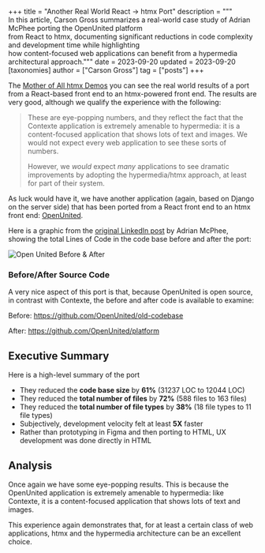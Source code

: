 +++
title = "Another Real World React -> htmx Port"
description = """\
  In this article, Carson Gross summarizes a real-world case study of Adrian McPhee porting the OpenUnited platform \
  from React to htmx, documenting significant reductions in code complexity and development time while highlighting \
  how content-focused web applications can benefit from a hypermedia architectural approach."""
date = 2023-09-20
updated = 2023-09-20
[taxonomies]
author = ["Carson Gross"]
tag = ["posts"]
+++

The [Mother of All htmx Demos](@/essays/a-real-world-react-to-htmx-port.md) you can see the real world results of a
port from a React-based front end to an htmx-powered front end.  The results are very good, although we qualify the
experience with the following:

> These are eye-popping numbers, and they reflect the fact that the Contexte application is extremely amenable to
hypermedia: it is a content-focused application that shows lots of text and images.  We would not expect every
web application to see these sorts of numbers.
> 
> However, we _would_ expect _many_ applications to see dramatic improvements by adopting the hypermedia/htmx approach, at
least for part of their system.

As luck would have it, we have another application (again, based on Django on the server side) that has been ported from
a React front end to an htmx front end: [OpenUnited](https://openunited.com/).

Here is a graphic from the [original LinkedIn post](https://www.linkedin.com/feed/update/urn:li:activity:7109116330770878464/) 
by Adrian McPhee, showing the total Lines of Code in the code base before and after the port:

![Open United Before & After](/img/open_united_before_after_htmx.png)

### Before/After Source Code

A very nice aspect of this port is that, because OpenUnited is open source, in contrast with Contexte, the before and 
after code is available to examine:

Before: <https://github.com/OpenUnited/old-codebase>

After: <https://github.com/OpenUnited/platform>

## Executive Summary

Here is a high-level summary of the port

* They reduced the **code base size** by **61%** (31237 LOC to 12044 LOC)
* They reduced the **total number of files** by **72%** (588 files to 163 files)
* They reduced the **total number of file types** by **38%** (18 file types to 11 file types)
* Subjectively, development velocity felt at least **5X** faster
* Rather than prototyping in Figma and then porting to HTML, UX development was done directly in HTML

## Analysis

Once again we have some eye-popping results.  This is because the OpenUnited application is extremely 
amenable to hypermedia: like Contexte, it is a content-focused application that shows lots of text and images.  

This experience again demonstrates that, for at least a certain class of web applications, htmx and the hypermedia 
architecture can be an excellent choice.
